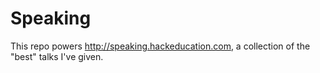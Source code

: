 Speaking
========

This repo powers http://speaking.hackeducation.com, a collection of the "best" talks I've given.
